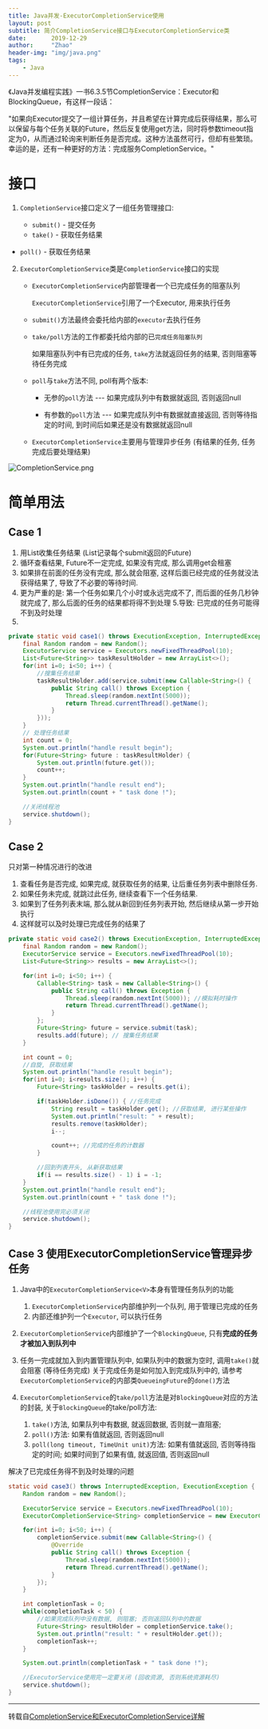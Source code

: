 ```yaml
---
title: Java并发-ExecutorCompletionService使用
layout: post
subtitle: 简介CompletionService接口与ExecutorCompletionService类
date:       2019-12-29
author:     "Zhao"
header-img: "img/java.png"
tags: 
    - Java
---
```


《Java并发编程实践》一书6.3.5节CompletionService：Executor和BlockingQueue，有这样一段话：

 "如果向Executor提交了一组计算任务，并且希望在计算完成后获得结果，那么可以保留与每个任务关联的Future，然后反复使用get方法，同时将参数timeout指定为0，从而通过轮询来判断任务是否完成。这种方法虽然可行，但却有些繁琐。幸运的是，还有一种更好的方法：完成服务CompletionService。"

# 接口

1. `CompletionService`接口定义了一组任务管理接口:
   
   - `submit()` - 提交任务
   - `take()` - 获取任务结果
- `poll()` - 获取任务结果
  
2. `ExecutorCompletionService`类是`CompletionService`接口的实现

   - `ExecutorCompletionService`内部管理者一个已完成任务的阻塞队列

     `ExecutorCompletionService`引用了一个Executor, 用来执行任务

   - `submit()`方法最终会委托给内部的`executor`去执行任务

   - `take/poll`方法的工作都委托给内部的已`完成任务阻塞队列`

     如果阻塞队列中有已完成的任务, `take`方法就返回任务的结果, 否则阻塞等待任务完成

   - `poll`与`take`方法不同, poll有两个版本:

     - 无参的`poll`方法 --- 如果完成队列中有数据就返回, 否则返回null

     - 有参数的`poll`方法 --- 如果完成队列中有数据就直接返回, 否则等待指定的时间, 到时间后如果还是没有数据就返回null
     
   - `ExecutorCompletionService`主要用与管理异步任务 (有结果的任务, 任务完成后要处理结果)

![CompletionService.png](https://i.loli.net/2019/12/29/8cn2HrC5pJXz7AP.png)

# 简单用法

## Case 1
1. 用List收集任务结果 (List记录每个submit返回的Future)
2. 循环查看结果, Future不一定完成, 如果没有完成, 那么调用get会租塞
3. 如果排在前面的任务没有完成, 那么就会阻塞, 这样后面已经完成的任务就没法获得结果了, 导致了不必要的等待时间.
4. 更为严重的是: 第一个任务如果几个小时或永远完成不了, 而后面的任务几秒钟就完成了, 那么后面的任务的结果都将得不到处理
5.导致: 已完成的任务可能得不到及时处理
6.

```java
private static void case1() throws ExecutionException, InterruptedException {
    final Random random = new Random();
    ExecutorService service = Executors.newFixedThreadPool(10);
    List<Future<String>> taskResultHolder = new ArrayList<>();
    for(int i=0; i<50; i++) {
        //搜集任务结果
        taskResultHolder.add(service.submit(new Callable<String>() {
            public String call() throws Exception {
                Thread.sleep(random.nextInt(5000));
                return Thread.currentThread().getName();
            }
        }));
    }
    // 处理任务结果
    int count = 0;
    System.out.println("handle result begin");
    for(Future<String> future : taskResultHolder) {
        System.out.println(future.get());
        count++;
    }
    System.out.println("handle result end");
    System.out.println(count + " task done !");

    //关闭线程池
    service.shutdown();
}
```
## Case 2
只对第一种情况进行的改进
1. 查看任务是否完成, 如果完成, 就获取任务的结果, 让后重任务列表中删除任务.
2. 如果任务未完成, 就跳过此任务, 继续查看下一个任务结果.
3. 如果到了任务列表末端, 那么就从新回到任务列表开始, 然后继续从第一步开始执行
4. 这样就可以及时处理已完成任务的结果了
   
```java
private static void case2() throws ExecutionException, InterruptedException {
    final Random random = new Random();
    ExecutorService service = Executors.newFixedThreadPool(10);
    List<Future<String>> results = new ArrayList<>();

    for(int i=0; i<50; i++) {
        Callable<String> task = new Callable<String>() {
            public String call() throws Exception {
                Thread.sleep(random.nextInt(5000)); //模拟耗时操作
                return Thread.currentThread().getName();
            }
        };
        Future<String> future = service.submit(task);
        results.add(future); // 搜集任务结果
    }

    int count = 0;
    //自旋, 获取结果
    System.out.println("handle result begin");
    for(int i=0; i<results.size(); i++) {
        Future<String> taskHolder = results.get(i);

        if(taskHolder.isDone()) { //任务完成
            String result = taskHolder.get(); //获取结果, 进行某些操作
            System.out.println("result: " + result);
            results.remove(taskHolder);
            i--;

            count++; //完成的任务的计数器
        }

        //回到列表开头, 从新获取结果
        if(i == results.size() - 1) i = -1;
    }
    System.out.println("handle result end");
    System.out.println(count + " task done !");

    //线程池使用完必须关闭
    service.shutdown();
}
```

## Case 3 使用ExecutorCompletionService管理异步任务
1. Java中的`ExecutorCompletionService<V>`本身有管理任务队列的功能
	1. `ExecutorCompletionService`内部维护列一个队列, 用于管理已完成的任务
	2. 内部还维护列一个`Executor`, 可以执行任务
   
2. `ExecutorCompletionService`内部维护了一个`BlockingQueue`, 只有**完成的任务才被加入到队列中**
3. 任务一完成就加入到内置管理队列中, 如果队列中的数据为空时, 调用`take()`就会阻塞 (等待任务完成) 
	关于完成任务是如何加入到完成队列中的, 请参考`ExecutorCompletionService`的内部类`QueueingFuture`的`done()`方法
4. `ExecutorCompletionService`的`take/poll`方法是对`BlockingQueue`对应的方法的封装, 关于`BlockingQueue`的take/poll方法:
	1. `take()`方法, 如果队列中有数据, 就返回数据, 否则就一直阻塞;
	2. `poll()`方法: 如果有值就返回, 否则返回null
	3. `poll(long timeout, TimeUnit unit)`方法: 如果有值就返回, 否则等待指定的时间; 如果时间到了如果有值, 就返回值, 否则返回null
   

解决了已完成任务得不到及时处理的问题
     
``` java
static void case3() throws InterruptedException, ExecutionException {
    Random random = new Random();

    ExecutorService service = Executors.newFixedThreadPool(10);
    ExecutorCompletionService<String> completionService = new ExecutorCompletionService<String>(service);

    for(int i=0; i<50; i++) {
        completionService.submit(new Callable<String>() {
            @Override
            public String call() throws Exception {
                Thread.sleep(random.nextInt(5000));
                return Thread.currentThread().getName();
            }
        });
    }

    int completionTask = 0;
    while(completionTask < 50) {
        //如果完成队列中没有数据, 则阻塞; 否则返回队列中的数据
        Future<String> resultHolder = completionService.take();
        System.out.println("result: " + resultHolder.get());
        completionTask++;
    }

    System.out.println(completionTask + " task done !");

    //ExecutorService使用完一定要关闭 (回收资源, 否则系统资源耗尽)
    service.shutdown();
}
```

---

转载自[CompletionService和ExecutorCompletionService详解](https://www.jianshu.com/p/cfda708a3478)